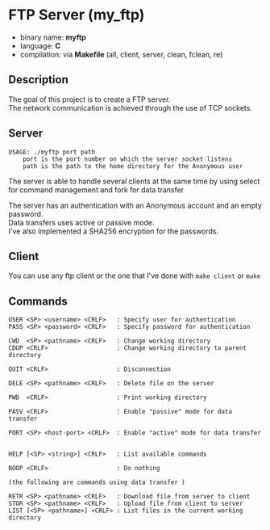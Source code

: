 # FTP Server (my_ftp)
* binary name: **myftp**
* language: **C**
* compilation: via **Makefile** (all, client, server, clean, fclean, re)

## Description

The goal of this project is to create a FTP server.  
The network communication is achieved through the use of TCP sockets.

## Server

```
USAGE: ./myftp port path
    port is the port number on which the server socket listens
    path is the path to the home directory for the Anonymous user
```

The server is able to handle several clients at the same time by using select for command management and fork for data transfer  
  
The server has an authentication with an Anonymous account and an empty password.  
Data transfers uses active or passive mode.  
I've also implemented a SHA256 encryption for the passwords.

## Client

You can use any ftp client or the one that I've done with ```make client``` or ```make```

## Commands

```
USER <SP> <username> <CRLF>   : Specify user for authentication
PASS <SP> <password> <CRLF>   : Specify password for authentication

CWD  <SP> <pathname> <CRLF>   : Change working directory
CDUP <CRLF>                   : Change working directory to parent directory

QUIT <CRLF>                   : Disconnection

DELE <SP> <pathname> <CRLF>   : Delete file on the server

PWD  <CRLF>                   : Print working directory

PASV <CRLF>                   : Enable "passive" mode for data transfer

PORT <SP> <host-port> <CRLF>  : Enable "active" mode for data transfer


HELP [<SP> <string>] <CRLF>   : List available commands

NOOP <CRLF>                   : Do nothing

(the following are commands using data transfer )

RETR <SP> <pathname> <CRLF>   : Download file from server to client
STOR <SP> <pathname> <CRLF>   : Upload file from client to server
LIST [<SP> <pathname>] <CRLF> : List files in the current working directory 
```
